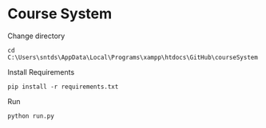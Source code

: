 # Course System

Change directory
```
cd C:\Users\sntds\AppData\Local\Programs\xampp\htdocs\GitHub\courseSystem
```

Install Requirements
```
pip install -r requirements.txt
```

Run 
```
python run.py
```
